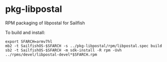 # pkg-libpostal
RPM packaging of libpostal for Sailfish

To build and install:

```
export SFARCH=armv7hl
mb2 -t SailfishOS-$SFARCH -s ../pkg-libpostal/rpm/libpostal.spec build
sb2 -t SailfishOS-$SFARCH -m sdk-install -R rpm -Uvh ../rpms/devel/libpostal-devel*$SFARCH.rpm
```
